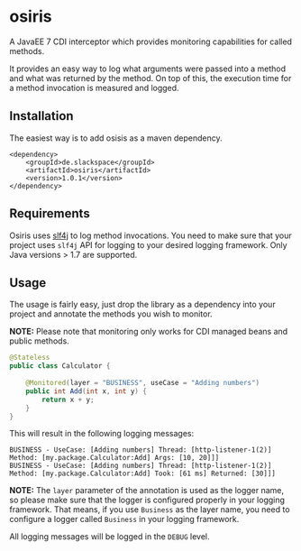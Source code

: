 osiris
======

A JavaEE 7 CDI interceptor which provides monitoring capabilities for called methods. 

It provides an easy way to log what arguments were passed into a method and what was returned by the method.
On top of this, the execution time for a method invocation is measured and logged.

## Installation ##

The easiest way is to add osisis as a maven dependency. 

	<dependency>
   	 	<groupId>de.slackspace</groupId>
    	<artifactId>osiris</artifactId>
    	<version>1.0.1</version>
	</dependency>

## Requirements ##
Osiris uses [slf4j](http://slf4j.org) to log method invocations. You need to make sure that your project uses `slf4j` API for logging to your desired logging framework.
Only Java versions > 1.7 are supported.

## Usage ##
The usage is fairly easy, just drop the library as a dependency into your project and annotate the methods you wish to monitor.

__NOTE:__ Please note that monitoring only works for CDI managed beans and public methods.

```java
@Stateless
public class Calculator {
    
    @Monitored(layer = "BUSINESS", useCase = "Adding numbers")
    public int Add(int x, int y) {
        return x + y;
    }
}
```

This will result in the following logging messages:

    BUSINESS - UseCase: [Adding numbers] Thread: [http-listener-1(2)] Method: [my.package.Calculator:Add] Args: [10, 20]]]
    BUSINESS - UseCase: [Adding numbers] Thread: [http-listener-1(2)] Method: [my.package.Calculator:Add] Took: [61 ms] Returned: [30]]]
    
__NOTE:__ The `layer` parameter of the annotation is used as the logger name, so please make sure that the logger is configured properly in your logging framework. That means, if you use `Business` as the layer name, you need to configure a logger called `Business` in your logging framework. 

All logging messages will be logged in the `DEBUG` level.
